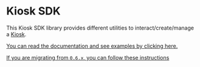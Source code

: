 # Kiosk SDK

This Kiosk SDK library provides different utilities to interact/create/manage a
[Kiosk](https://github.com/iotaledger/iota/tree/main/kiosk).

[You can read the documentation and see examples by clicking here.](https://docs.iota.org/ts-sdk/kiosk)

[If you are migrating from `0.6.x`, you can follow these instructions](https://docs.iota.org/ts-sdk/kiosk/from-v1)
